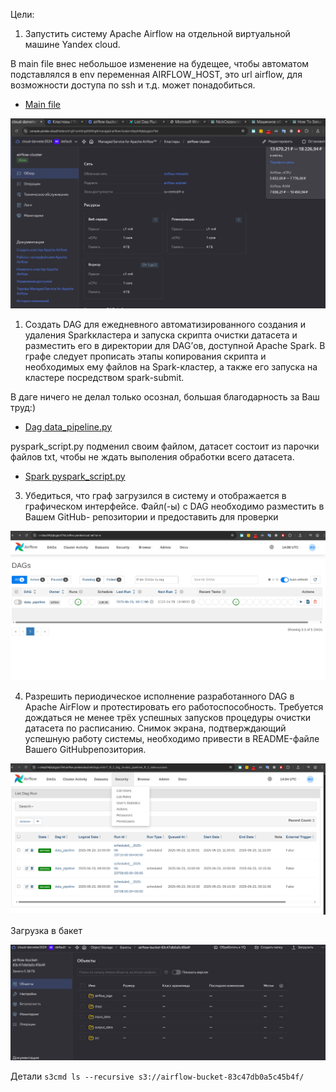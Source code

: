 
Цели:

1. Запустить систему Apache Airflow на отдельной виртуальной машине Yandex
cloud.

В main file внес небольшое изменение на будещее, чтобы автоматом подставлялся в env переменная AIRFLOW_HOST, это url airflow, для возможности доступа по ssh и т.д. может понадобиться.

- [Main file](./my-practice-airflow-yandex-cloud/infra/main.tf)

![](images/airflow-cluster.png)

1. Создать DAG для ежедневного автоматизированного создания и удаления Sparkкластера и запуска скрипта очистки датасета и разместить его в директории для DAG’ов,
доступной Apache Spark. В графе следует прописать этапы копирования скрипта и
необходимых ему файлов на Spark-кластер, а также его запуска на кластере посредством
spark-submit.

В даге ничего не делал только осознал, большая благодарность за Ваш труд:)

- [Dag data_pipeline.py](./my-practice-airflow-yandex-cloud/dags/data_pipeline.py)

pyspark_script.py подменил своим файлом, датасет состоит из парочки файлов txt, чтобы не ждать выполения обработки всего датасета.

- [Spark pyspark_script.py](./my-practice-airflow-yandex-cloud/src/pyspark_script.py)

3. Убедиться, что граф загрузился в систему и отображается в графическом
интерфейсе. Файл(-ы) с DAG необходимо разместить в Вашем GitHub- репозитории и
предоставить для проверки

![](images/dag-load.png)

4. Разрешить периодическое исполнение разработанного DAG в Apache AirFlow и
протестировать его работоспособность. Требуется дождаться не менее трёх успешных
запусков процедуры очистки датасета по расписанию. Снимок экрана, подтверждающий
успешную работу системы, необходимо привести в README-файле Вашего GitHubрепозитория.

![](images/dag-clear.png)

Загрузка в бакет

![](images/bucket-load.png)

Детали
`s3cmd ls --recursive s3://airflow-bucket-83c47db0a5c45b4f/`